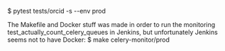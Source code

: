 $ pytest tests/orcid -s --env prod

The Makefile and Docker stuff was made in order to run the monitoring
test_actually_count_celery_queues in Jenkins, but unfortunately Jenkins
seems not to have Docker:
$ make celery-monitor/prod

